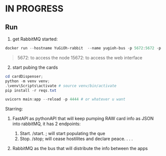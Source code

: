 
# IN PROGRESS

## Run

1. get RabbitMQ started:

```powershell
docker run --hostname YuGiOh-rabbit  --name yugioh-bus -p 5672:5672 -p 15672:15672 rabbitmq:3-management
```

> 5672: to access the node
>15672: to access the web interface

2. start pubing the cards

```powershell
cd cardDispenser;
python -m venv venv;
.\venv\Scripts\activate # source venv/bin/activate
pip install -r reqs.txt

uvicorn main:app --reload -p 4444 # or whatever u want
```

Starring:

1. FastAPI as pythonAPI that will keep pumping RAW card info as JSON into rabbitMQ, it has 2 endpoints:
    1. Start. /start. ; will start populating the que
    2. Stop. /stop; will cease hostilites and declare peace. . . .

2. RabbitMQ as the bus that will distribute the info between the apps
